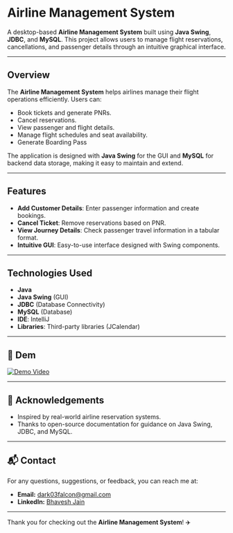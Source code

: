 # Airline Management System

A desktop-based **Airline Management System** built using **Java Swing**, **JDBC**, and **MySQL**. This project allows users to manage flight reservations, cancellations, and passenger details through an intuitive graphical interface.

---

## Overview

The **Airline Management System** helps airlines manage their flight operations efficiently. Users can:

- Book tickets and generate PNRs.
- Cancel reservations.
- View passenger and flight details.
- Manage flight schedules and seat availability.
- Generate Boarding Pass

The application is designed with **Java Swing** for the GUI and **MySQL** for backend data storage, making it easy to maintain and extend.

---

## Features

- **Add Customer Details**: Enter passenger information and create bookings.
- **Cancel Ticket**: Remove reservations based on PNR.
- **View Journey Details**: Check passenger travel information in a tabular format.
- **Intuitive GUI**: Easy-to-use interface designed with Swing components.

---

## Technologies Used

- **Java**
- **Java Swing** (GUI)
- **JDBC** (Database Connectivity)
- **MySQL** (Database)
- **IDE**: IntelliJ
- **Libraries**: Third-party libraries (JCalendar)

---

## 🎥 Dem
[![Demo Video](https://img.youtube.com/vi/6IlJTeLWWe0/0.jpg)](https://youtu.be/6IlJTeLWWe0)

---

## 📂 Acknowledgements

- Inspired by real-world airline reservation systems.
- Thanks to open-source documentation for guidance on Java Swing, JDBC, and MySQL.
---

## 📬 Contact

For any questions, suggestions, or feedback, you can reach me at:

- **Email:** dark03falcon@gmail.com
- **LinkedIn:** [Bhavesh Jain](https://www.linkedin.com/in/bhavesh-jain28/)

---

Thank you for checking out the **Airline Management System**! ✈️

